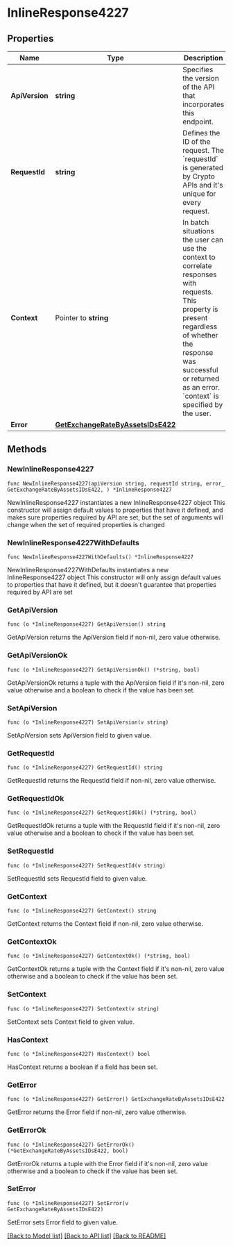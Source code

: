 # InlineResponse4227

## Properties

Name | Type | Description | Notes
------------ | ------------- | ------------- | -------------
**ApiVersion** | **string** | Specifies the version of the API that incorporates this endpoint. | 
**RequestId** | **string** | Defines the ID of the request. The &#x60;requestId&#x60; is generated by Crypto APIs and it&#39;s unique for every request. | 
**Context** | Pointer to **string** | In batch situations the user can use the context to correlate responses with requests. This property is present regardless of whether the response was successful or returned as an error. &#x60;context&#x60; is specified by the user. | [optional] 
**Error** | [**GetExchangeRateByAssetsIDsE422**](GetExchangeRateByAssetsIDsE422.md) |  | 

## Methods

### NewInlineResponse4227

`func NewInlineResponse4227(apiVersion string, requestId string, error_ GetExchangeRateByAssetsIDsE422, ) *InlineResponse4227`

NewInlineResponse4227 instantiates a new InlineResponse4227 object
This constructor will assign default values to properties that have it defined,
and makes sure properties required by API are set, but the set of arguments
will change when the set of required properties is changed

### NewInlineResponse4227WithDefaults

`func NewInlineResponse4227WithDefaults() *InlineResponse4227`

NewInlineResponse4227WithDefaults instantiates a new InlineResponse4227 object
This constructor will only assign default values to properties that have it defined,
but it doesn't guarantee that properties required by API are set

### GetApiVersion

`func (o *InlineResponse4227) GetApiVersion() string`

GetApiVersion returns the ApiVersion field if non-nil, zero value otherwise.

### GetApiVersionOk

`func (o *InlineResponse4227) GetApiVersionOk() (*string, bool)`

GetApiVersionOk returns a tuple with the ApiVersion field if it's non-nil, zero value otherwise
and a boolean to check if the value has been set.

### SetApiVersion

`func (o *InlineResponse4227) SetApiVersion(v string)`

SetApiVersion sets ApiVersion field to given value.


### GetRequestId

`func (o *InlineResponse4227) GetRequestId() string`

GetRequestId returns the RequestId field if non-nil, zero value otherwise.

### GetRequestIdOk

`func (o *InlineResponse4227) GetRequestIdOk() (*string, bool)`

GetRequestIdOk returns a tuple with the RequestId field if it's non-nil, zero value otherwise
and a boolean to check if the value has been set.

### SetRequestId

`func (o *InlineResponse4227) SetRequestId(v string)`

SetRequestId sets RequestId field to given value.


### GetContext

`func (o *InlineResponse4227) GetContext() string`

GetContext returns the Context field if non-nil, zero value otherwise.

### GetContextOk

`func (o *InlineResponse4227) GetContextOk() (*string, bool)`

GetContextOk returns a tuple with the Context field if it's non-nil, zero value otherwise
and a boolean to check if the value has been set.

### SetContext

`func (o *InlineResponse4227) SetContext(v string)`

SetContext sets Context field to given value.

### HasContext

`func (o *InlineResponse4227) HasContext() bool`

HasContext returns a boolean if a field has been set.

### GetError

`func (o *InlineResponse4227) GetError() GetExchangeRateByAssetsIDsE422`

GetError returns the Error field if non-nil, zero value otherwise.

### GetErrorOk

`func (o *InlineResponse4227) GetErrorOk() (*GetExchangeRateByAssetsIDsE422, bool)`

GetErrorOk returns a tuple with the Error field if it's non-nil, zero value otherwise
and a boolean to check if the value has been set.

### SetError

`func (o *InlineResponse4227) SetError(v GetExchangeRateByAssetsIDsE422)`

SetError sets Error field to given value.



[[Back to Model list]](../README.md#documentation-for-models) [[Back to API list]](../README.md#documentation-for-api-endpoints) [[Back to README]](../README.md)


